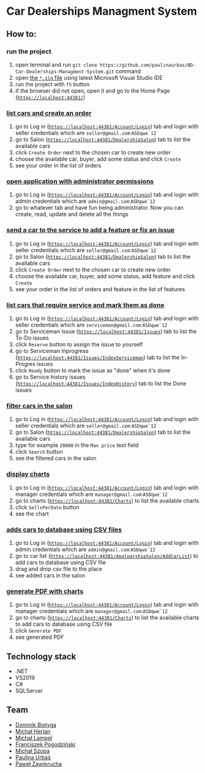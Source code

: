 
# Car Dealerships Managment System

## How to:

### run the project
1. open terminal and run `git clone https://github.com/paulinaurbas/BD-Car-Dealerships-Managment-System.git` command
2. open [the `*.sln` file](https://github.com/paulinaurbas/BD-Car-Dealerships-Managment-System/blob/master/BD-CDMS/BD-CDMS.sln) using latest Microsoft Visual Studio IDE
3. run the project with `f5` button
4. if the browser did not open, open it and go to the Home Page ([`https://localhost:44381/`](https://localhost:44381/))

### [list cars and create an order](https://github.com/paulinaurbas/BD-Car-Dealerships-Managment-System/issues/5)
1. go to Log in ([`https://localhost:44381/Account/Login`](https://localhost:44381/Account/Login)) tab and login with seller credentials which are ```seller@gmail.com```:```ASDqwe`12```
2. go to Salon ([`https://localhost:44381/DealershipSalon`](https://localhost:44381/DealershipSalon)) tab to list the available cars
3. click `Create Order` next to the chosen car to create new order
4. choose the available car, buyer, add some status and click `Create`
5. see your order in the list of orders

### [open application with administrator permissions](https://github.com/paulinaurbas/BD-Car-Dealerships-Managment-System/issues/2)
1. go to Log in ([`https://localhost:44381/Account/Login`](https://localhost:44381/Account/Login)) tab and login with admin credentials which are ```admin@gmail.com```:```ASDqwe`12```
2. go to whatever tab and have fun being administrator. Now you can create, read, update and delete all the things

### [send a car to the service to add a feature or fix an issue](https://github.com/paulinaurbas/BD-Car-Dealerships-Managment-System/issues/6)
1. go to Log in ([`https://localhost:44381/Account/Login`](https://localhost:44381/Account/Login)) tab and login with seller credentials which are ```seller@gmail.com```:```ASDqwe`12```
2. go to Salon ([`https://localhost:44381/DealershipSalon`](https://localhost:44381/DealershipSalon)) tab to list the available cars
3. click `Create Order` next to the chosen car to create new order
4. choose the available car, buyer, add some status, add feature and click `Create`
5. see your order in the list of orders and feature in the list of features

### [list cars that require service and mark them as done](https://github.com/paulinaurbas/BD-Car-Dealerships-Managment-System/issues/4)
1. go to Log in ([`https://localhost:44381/Account/Login`](https://localhost:44381/Account/Login)) tab and login with seller credentials which are ```serviceman@gmail.com```:```ASDqwe`12```
2. go to Serviceman Issue ([`https://localhost:44381/Issues`](https://localhost:44381/Issue)) tab to list the To-Do issues
3. click `Reserve` button to assign the issue to yourself
4. go to Serviceman Inprogress ([`https://localhost:44381/Issues/IndexServiceman`](https://localhost:44381/Issue/IndexServiceman)) tab to list the In-Progres issues
5. click `Ready` button to mark the issue as "done" when it's done
6. go to Service history issues ([`https://localhost:44381/Issues/IndexHistory`](https://localhost:44381/Issue/IndexHistory)) tab to list the Done issues

### [filter cars in the salon](https://github.com/paulinaurbas/BD-Car-Dealerships-Managment-System/issues/7)
1. go to Log in ([`https://localhost:44381/Account/Login`](https://localhost:44381/Account/Login)) tab and login with seller credentials which are ```seller@gmail.com```:```ASDqwe`12```
2. go to Salon ([`https://localhost:44381/DealershipSalon`](https://localhost:44381/DealershipSalon)) tab to list the available cars
3. type for example `20000` in the `Max price` text field
4. click `Search` button
5. see the filtered cars in the salon

### [display charts](https://github.com/paulinaurbas/BD-Car-Dealerships-Managment-System/issues/1)
1. go to Log in ([`https://localhost:44381/Account/Login`](https://localhost:44381/Account/Login)) tab and login with manager credentials which are ```manager@gmail.com```:```ASDqwe`12```
2. go to charts ([`https://localhost:44381/Charts`](https://localhost:44381/Charts)) to list the available charts
3. click `SellsPerDate` button
4. see the chart

### [adds cars to database using CSV files](https://github.com/paulinaurbas/BD-Car-Dealerships-Managment-System/issues/3)
1. go to Log in ([`https://localhost:44381/Account/Login`](https://localhost:44381/Account/Login)) tab and login with admin credentials which are ```admin@gmail.com```:```ASDqwe`12```
2. go to car list ([`https://localhost:44381/dealearshipSalon/AddCarList`](https://localhost:44381/DealershipSalon/AddCarList)) to add cars to database using CSV file
3. drag and drop csv file to the place 
4. see added cars in the salon 

### [generate PDF with charts](https://github.com/paulinaurbas/BD-Car-Dealerships-Managment-System/issues/21)
1. go to Log in ([`https://localhost:44381/Account/Login`](https://localhost:44381/Account/Login)) tab and login with manager credentials which are ```manager@gmail.com```:```ASDqwe`12```
2. go to charts ([`https://localhost:44381/Charts`](https://localhost:44381/Charts)) to list the available charts to add cars to database using CSV file
3. click `Generate PDF`
4. see generated PDF

## Technology stack
- .NET
- VS2019
- C#
- SQLServer

## Team
- [Dominik Bistyga](https://github.com/dominikbis)
- [Michał Herjan](https://github.com/Argo123)
- [Michał Lampel](https://github.com/Swagsen)
- [Franciszek Pogodziński](https://github.com/franpog859)
- [Michał Szopa](https://github.com/SchopenXD)
- [Paulina Urbaś](https://github.com/paulinaurbas)
- [Paweł Zawierucha](https://github.com/PawZawDev)
